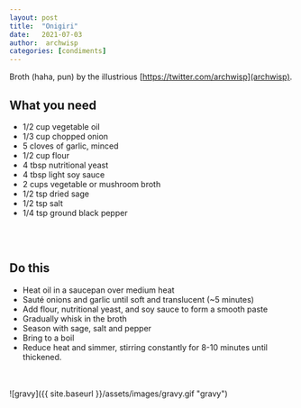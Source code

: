 ```yaml
---
layout: post
title:  "Onigiri"
date:   2021-07-03
author:  archwisp
categories: [condiments]
---
```


Broth (haha, pun) by the illustrious [https://twitter.com/archwisp](archwisp).

## What you need
* 1/2 cup vegetable oil
* 1/3 cup chopped onion
* 5 cloves of garlic, minced
* 1/2 cup flour
* 4 tbsp nutritional yeast
* 4 tbsp light soy sauce
* 2 cups vegetable or mushroom broth
* 1/2 tsp dried sage
* 1/2 tsp salt
* 1/4 tsp ground black pepper
<br/>
<br/>



## Do this
* Heat oil in a saucepan over medium heat
* Sauté onions and garlic until soft and translucent (~5 minutes)
* Add flour, nutritional yeast, and soy sauce to form a smooth paste
* Gradually whisk in the broth
* Season with sage, salt and pepper
* Bring to a boil
* Reduce heat and simmer, stirring constantly for 8-10 minutes until thickened.
<br/>
<br/>
![gravy]({{ site.baseurl }}/assets/images/gravy.gif "gravy")
